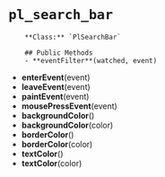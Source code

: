 # `pl_search_bar`

        **Class:** `PlSearchBar`

        ## Public Methods
        - **eventFilter**(watched, event)
- **enterEvent**(event)
- **leaveEvent**(event)
- **paintEvent**(event)
- **mousePressEvent**(event)
- **backgroundColor**()
- **backgroundColor**(color)
- **borderColor**()
- **borderColor**(color)
- **textColor**()
- **textColor**(color)